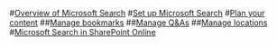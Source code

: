 #[Overview of Microsoft Search](overview-microsoft-search.md)
#[Set up Microsoft Search](setup-microsoft-search.md)
#[Plan your content](plan-your-content.md)
##[Manage bookmarks](manage-bookmarks.md)
##[Manage Q&As](manage-qas.md)
##[Manage locations](manage-locations.md)
#[Microsoft Search in SharePoint Online](get-started-search-in-sharepoint-online.md)